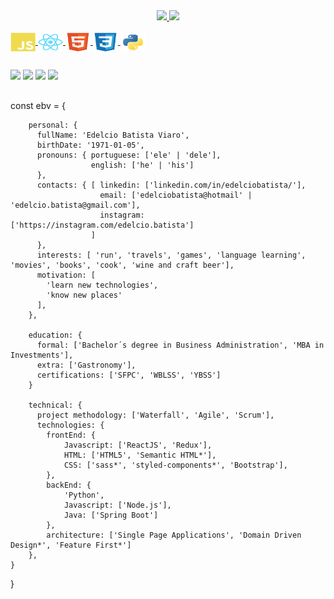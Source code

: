 

<div align="center">
  <a href="https://github.com/edelciobatista">
  <img height="180em" src="https://github-readme-stats.vercel.app/api?username=edelciobatista&show_icons=true&theme=dracula&include_all_commits=true&count_private=true"/>
  <img height="180em" src="https://github-readme-stats.vercel.app/api/top-langs/?username=edelciobatista&layout=compact&langs_count=7&theme=dracula"/>
</div>
  
<div style="display: inline_block"><br>
  <img align="center" alt="Edelcio-Js" height="30" width="40" src="https://raw.githubusercontent.com/devicons/devicon/master/icons/javascript/javascript-plain.svg">
  <img align="center" alt="Edelcio-React" height="30" width="40" src="https://raw.githubusercontent.com/devicons/devicon/master/icons/react/react-original.svg">
  <img align="center" alt="Edelcio-HTML" height="30" width="40" src="https://raw.githubusercontent.com/devicons/devicon/master/icons/html5/html5-original.svg">
  <img align="center" alt="Edelcio-CSS" height="30" width="40" src="https://raw.githubusercontent.com/devicons/devicon/master/icons/css3/css3-original.svg">
  <img align="center" alt="Edelcio-Python" height="30" width="40" src="https://raw.githubusercontent.com/devicons/devicon/master/icons/python/python-original.svg">
</div>
  
##
  
<div> 
  <a href="https://www.linkedin.com/in/edelciobatista" target="_blank"><img src="https://img.shields.io/badge/-LinkedIn-%230077B5?style=for-the-badge&logo=linkedin&logoColor=white" target="_blank"></a> 
  <a href="https://instagram.com/edelcio.batista" target="_blank"><img src="https://img.shields.io/badge/-Instagram-%23E4405F?style=for-the-badge&logo=instagram&logoColor=white" target="_blank"></a>
 	<a href = "mailto:edelciobatista@hotmail.com"><img src="https://img.shields.io/badge/-Hotmail-%23333?style=for-the-badge&logo=hotmail&logoColor=white" target="_blank"></a>
  <a href = "mailto:edelcio.batista@gmail.com"><img src="https://img.shields.io/badge/-Gmail-%23333?style=for-the-badge&logo=gmail&logoColor=white" target="_blank"></a>
</div>

 ##

<div>
    const ebv = {
  
        personal: {
          fullName: 'Edelcio Batista Viaro',
          birthDate: '1971-01-05',
          pronouns: { portuguese: ['ele' | 'dele'],
                      english: ['he' | 'his']
          },
          contacts: { [ linkedin: ['linkedin.com/in/edelciobatista/'],
                        email: ['edelciobatista@hotmail' | 'edelcio.batista@gmail.com'],
                        instagram: ['https://instagram.com/edelcio.batista']
                      ]
          },
          interests: [ 'run', 'travels', 'games', 'language learning', 'movies', 'books', 'cook', 'wine and craft beer'],
          motivation: [
            'learn new technologies',
            'know new places'
          ],
        },
  
        education: {
          formal: ['Bachelor´s degree in Business Administration', 'MBA in Investments'],
          extra: ['Gastronomy'],
          certifications: ['SFPC', 'WBLSS', 'YBSS']
        }
  
        technical: {          
          project methodology: ['Waterfall', 'Agile', 'Scrum'],
          technologies: {
            frontEnd: {
                Javascript: ['ReactJS', 'Redux'],
                HTML: ['HTML5', 'Semantic HTML*'],
                CSS: ['sass*', 'styled-components*', 'Bootstrap'],
            },
            backEnd: {
                'Python',
                Javascript: ['Node.js'],
                Java: ['Spring Boot']
            },
            architecture: ['Single Page Applications', 'Domain Driven Design*', 'Feature First*']
        },
    }
  
  }
</div>

  
